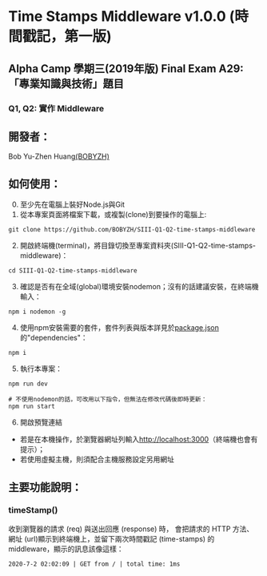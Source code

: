 # Time Stamps Middleware v1.0.0 (時間戳記，第一版)

## Alpha Camp 學期三(2019年版) Final Exam A29: 「專業知識與技術」題目
### Q1, Q2: 實作 Middleware


## 開發者：
Bob Yu-Zhen Huang[(BOBYZH)](https://github.com/BOBYZH)

## 如何使用：
0. 至少先在電腦上裝好Node.js與Git
1. 從本專案頁面將檔案下載，或複製(clone)到要操作的電腦上:
```
git clone https://github.com/BOBYZH/SIII-Q1-Q2-time-stamps-middleware
```
2. 開啟終端機(terminal)，將目錄切換至專案資料夾(SIII-Q1-Q2-time-stamps-middleware)：
```
cd SIII-Q1-Q2-time-stamps-middleware
```
3. 確認是否有在全域(global)環境安裝nodemon；沒有的話建議安裝，在終端機輸入：
```
npm i nodemon -g
```
4. 使用npm安裝需要的套件，套件列表與版本詳見於[package.json](https://github.com/BOBYZH/SIII-Q1-Q2-time-stamps-middleware/blob/master/package.json)的"dependencies"：
```
npm i 
```
5. 執行本專案：
```
npm run dev

# 不使用nodemon的話，可改用以下指令，但無法在修改代碼後即時更新：
npm run start
```
6. 開啟預覽連結
- 若是在本機操作，於瀏覽器網址列輸入[http://localhost:3000](http://localhost:3000)（終端機也會有提示）；
- 若使用虛擬主機，則須配合主機服務設定另用網址

## 主要功能說明：
### timeStamp()
收到瀏覽器的請求 (req) 與送出回應 (response) 時， 會把請求的 HTTP 方法、網址 (url)顯示到終端機上，並留下兩次時間戳記 (time-stamps) 的 middleware，顯示的訊息該像這樣：
```
2020-7-2 02:02:09 | GET from / | total time: 1ms
```